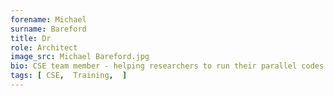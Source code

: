 ```yaml
---
forename: Michael
surname: Bareford
title: Dr
role: Architect
image_src: Michael Bareford.jpg
bio: CSE team member - helping researchers to run their parallel codes as optimally as possible.
tags: [ CSE,  Training,  ] 
---
```

